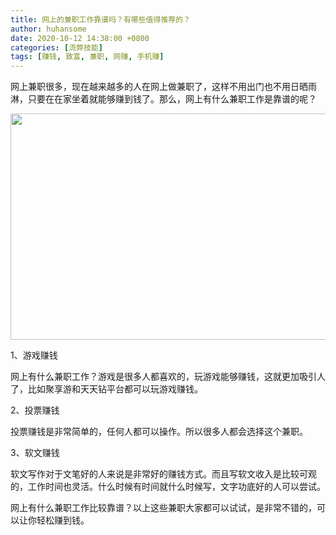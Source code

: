 ```yaml
---
title: 网上的兼职工作靠谱吗？有哪些值得推荐的？
author: huhansome
date: 2020-10-12 14:38:00 +0800
categories: [流弊技能]
tags: [赚钱, 致富, 兼职, 网赚, 手机赚]
---
```



网上兼职很多，现在越来越多的人在网上做兼职了，这样不用出门也不用日晒雨淋，只要在在家坐着就能够赚到钱了。那么，网上有什么兼职工作是靠谱的呢？

<img src="http://www.jinduoxia.com.cn/d/file/2020-12-08/2c3ebdd0a511600c49cccffb070ea4d6.jpg" style="width: 600px; height: 362px;"/>

1、游戏赚钱

网上有什么兼职工作？游戏是很多人都喜欢的，玩游戏能够赚钱，这就更加吸引人了，比如聚享游和天天钻平台都可以玩游戏赚钱。

2、投票赚钱

投票赚钱是非常简单的，任何人都可以操作。所以很多人都会选择这个兼职。

3、软文赚钱

软文写作对于文笔好的人来说是非常好的赚钱方式。而且写软文收入是比较可观的，工作时间也灵活。什么时候有时间就什么时候写，文字功底好的人可以尝试。

网上有什么兼职工作比较靠谱？以上这些兼职大家都可以试试，是非常不错的，可以让你轻松赚到钱。